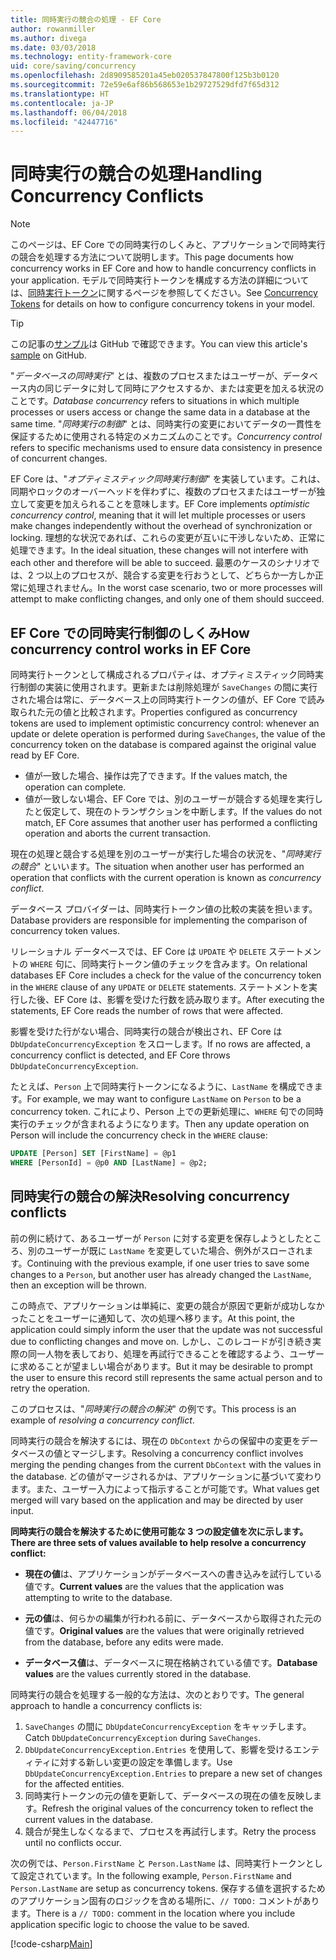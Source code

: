 ```yaml
---
title: 同時実行の競合の処理 - EF Core
author: rowanmiller
ms.author: divega
ms.date: 03/03/2018
ms.technology: entity-framework-core
uid: core/saving/concurrency
ms.openlocfilehash: 2d8909585201a45eb020537847800f125b3b0120
ms.sourcegitcommit: 72e59e6af86b568653e1b29727529dfd7f65d312
ms.translationtype: HT
ms.contentlocale: ja-JP
ms.lasthandoff: 06/04/2018
ms.locfileid: "42447716"
---
```

# <a name="handling-concurrency-conflicts"></a><span data-ttu-id="37a05-102">同時実行の競合の処理</span><span class="sxs-lookup"><span data-stu-id="37a05-102">Handling Concurrency Conflicts</span></span>

> [!NOTE]
> <span data-ttu-id="37a05-103">このページは、EF Core での同時実行のしくみと、アプリケーションで同時実行の競合を処理する方法について説明します。</span><span class="sxs-lookup"><span data-stu-id="37a05-103">This page documents how concurrency works in EF Core and how to handle concurrency conflicts in your application.</span></span> <span data-ttu-id="37a05-104">モデルで同時実行トークンを構成する方法の詳細については、[同時実行トークン](xref:core/modeling/concurrency)に関するページを参照してください。</span><span class="sxs-lookup"><span data-stu-id="37a05-104">See [Concurrency Tokens](xref:core/modeling/concurrency) for details on how to configure concurrency tokens in your model.</span></span>

> [!TIP]
> <span data-ttu-id="37a05-105">この記事の[サンプル](https://github.com/aspnet/EntityFramework.Docs/tree/master/samples/core/Saving/Saving/Concurrency/)は GitHub で確認できます。</span><span class="sxs-lookup"><span data-stu-id="37a05-105">You can view this article's [sample](https://github.com/aspnet/EntityFramework.Docs/tree/master/samples/core/Saving/Saving/Concurrency/) on GitHub.</span></span>

<span data-ttu-id="37a05-106">"_データベースの同時実行_" とは、複数のプロセスまたはユーザーが、データベース内の同じデータに対して同時にアクセスするか、または変更を加える状況のことです。</span><span class="sxs-lookup"><span data-stu-id="37a05-106">_Database concurrency_ refers to situations in which multiple processes or users access or change the same data in a database at the same time.</span></span> <span data-ttu-id="37a05-107">"_同時実行の制御_" とは、同時実行の変更においてデータの一貫性を保証するために使用される特定のメカニズムのことです。</span><span class="sxs-lookup"><span data-stu-id="37a05-107">_Concurrency control_ refers to specific mechanisms used to ensure data consistency in presence of concurrent changes.</span></span>

<span data-ttu-id="37a05-108">EF Core は、"_オプティミスティック同時実行制御_" を実装しています。これは、同期やロックのオーバーヘッドを伴わずに、複数のプロセスまたはユーザーが独立して変更を加えられることを意味します。</span><span class="sxs-lookup"><span data-stu-id="37a05-108">EF Core implements _optimistic concurrency control_, meaning that it will let multiple processes or users make changes independently without the overhead of synchronization or locking.</span></span> <span data-ttu-id="37a05-109">理想的な状況であれば、これらの変更が互いに干渉しないため、正常に処理できます。</span><span class="sxs-lookup"><span data-stu-id="37a05-109">In the ideal situation, these changes will not interfere with each other and therefore will be able to succeed.</span></span> <span data-ttu-id="37a05-110">最悪のケースのシナリオでは、2 つ以上のプロセスが、競合する変更を行おうとして、どちらか一方しか正常に処理されません。</span><span class="sxs-lookup"><span data-stu-id="37a05-110">In the worst case scenario, two or more processes will attempt to make conflicting changes, and only one of them should succeed.</span></span>

## <a name="how-concurrency-control-works-in-ef-core"></a><span data-ttu-id="37a05-111">EF Core での同時実行制御のしくみ</span><span class="sxs-lookup"><span data-stu-id="37a05-111">How concurrency control works in EF Core</span></span>

<span data-ttu-id="37a05-112">同時実行トークンとして構成されるプロパティは、オプティミスティック同時実行制御の実装に使用されます。更新または削除処理が `SaveChanges` の間に実行された場合は常に、データベース上の同時実行トークンの値が、EF Core で読み取られた元の値と比較されます。</span><span class="sxs-lookup"><span data-stu-id="37a05-112">Properties configured as concurrency tokens are used to implement optimistic concurrency control: whenever an update or delete operation is performed during `SaveChanges`, the value of the concurrency token on the database is compared against the original value read by EF Core.</span></span>

- <span data-ttu-id="37a05-113">値が一致した場合、操作は完了できます。</span><span class="sxs-lookup"><span data-stu-id="37a05-113">If the values match, the operation can complete.</span></span>
- <span data-ttu-id="37a05-114">値が一致しない場合、EF Core では、別のユーザーが競合する処理を実行したと仮定して、現在のトランザクションを中断します。</span><span class="sxs-lookup"><span data-stu-id="37a05-114">If the values do not match, EF Core assumes that another user has performed a conflicting operation and aborts the current transaction.</span></span>

<span data-ttu-id="37a05-115">現在の処理と競合する処理を別のユーザーが実行した場合の状況を、"_同時実行の競合_" といいます。</span><span class="sxs-lookup"><span data-stu-id="37a05-115">The situation when another user has performed an operation that conflicts with the current operation is known as _concurrency conflict_.</span></span>

<span data-ttu-id="37a05-116">データベース プロバイダーは、同時実行トークン値の比較の実装を担います。</span><span class="sxs-lookup"><span data-stu-id="37a05-116">Database providers are responsible for implementing the comparison of concurrency token values.</span></span>

<span data-ttu-id="37a05-117">リレーショナル データベースでは、EF Core は `UPDATE` や `DELETE` ステートメントの `WHERE` 句に、同時実行トークン値のチェックを含みます。</span><span class="sxs-lookup"><span data-stu-id="37a05-117">On relational databases EF Core includes a check for the value of the concurrency token in the `WHERE` clause of any `UPDATE` or `DELETE` statements.</span></span> <span data-ttu-id="37a05-118">ステートメントを実行した後、EF Core は、影響を受けた行数を読み取ります。</span><span class="sxs-lookup"><span data-stu-id="37a05-118">After executing the statements, EF Core reads the number of rows that were affected.</span></span>

<span data-ttu-id="37a05-119">影響を受けた行がない場合、同時実行の競合が検出され、EF Core は `DbUpdateConcurrencyException` をスローします。</span><span class="sxs-lookup"><span data-stu-id="37a05-119">If no rows are affected, a concurrency conflict is detected, and EF Core throws `DbUpdateConcurrencyException`.</span></span>

<span data-ttu-id="37a05-120">たとえば、`Person` 上で同時実行トークンになるように、`LastName` を構成できます。</span><span class="sxs-lookup"><span data-stu-id="37a05-120">For example, we may want to configure `LastName` on `Person` to be a concurrency token.</span></span> <span data-ttu-id="37a05-121">これにより、Person 上での更新処理に、`WHERE` 句での同時実行のチェックが含まれるようになります。</span><span class="sxs-lookup"><span data-stu-id="37a05-121">Then any update operation on Person will include the concurrency check in the `WHERE` clause:</span></span>

``` sql
UPDATE [Person] SET [FirstName] = @p1
WHERE [PersonId] = @p0 AND [LastName] = @p2;
```

## <a name="resolving-concurrency-conflicts"></a><span data-ttu-id="37a05-122">同時実行の競合の解決</span><span class="sxs-lookup"><span data-stu-id="37a05-122">Resolving concurrency conflicts</span></span>

<span data-ttu-id="37a05-123">前の例に続けて、あるユーザーが `Person` に対する変更を保存しようとしたところ、別のユーザーが既に `LastName` を変更していた場合、例外がスローされます。</span><span class="sxs-lookup"><span data-stu-id="37a05-123">Continuing with the previous example, if one user tries to save some changes to a `Person`, but another user has already changed the `LastName`, then an exception will be thrown.</span></span>

<span data-ttu-id="37a05-124">この時点で、アプリケーションは単純に、変更の競合が原因で更新が成功しなかったことをユーザーに通知して、次の処理へ移ります。</span><span class="sxs-lookup"><span data-stu-id="37a05-124">At this point, the application could simply inform the user that the update was not successful due to conflicting changes and move on.</span></span> <span data-ttu-id="37a05-125">しかし、このレコードが引き続き実際の同一人物を表しており、処理を再試行できることを確認するよう、ユーザーに求めることが望ましい場合があります。</span><span class="sxs-lookup"><span data-stu-id="37a05-125">But it may be desirable to prompt the user to ensure this record still represents the same actual person and to retry the operation.</span></span>

<span data-ttu-id="37a05-126">このプロセスは、"_同時実行の競合の解決_" の例です。</span><span class="sxs-lookup"><span data-stu-id="37a05-126">This process is an example of _resolving a concurrency conflict_.</span></span>

<span data-ttu-id="37a05-127">同時実行の競合を解決するには、現在の `DbContext` からの保留中の変更をデータベースの値とマージします。</span><span class="sxs-lookup"><span data-stu-id="37a05-127">Resolving a concurrency conflict involves merging the pending changes from the current `DbContext` with the values in the database.</span></span> <span data-ttu-id="37a05-128">どの値がマージされるかは、アプリケーションに基づいて変わります。また、ユーザー入力によって指示することが可能です。</span><span class="sxs-lookup"><span data-stu-id="37a05-128">What values get merged will vary based on the application and may be directed by user input.</span></span>

<span data-ttu-id="37a05-129">**同時実行の競合を解決するために使用可能な 3 つの設定値を次に示します。**</span><span class="sxs-lookup"><span data-stu-id="37a05-129">**There are three sets of values available to help resolve a concurrency conflict:**</span></span>

* <span data-ttu-id="37a05-130">**現在の値**は、アプリケーションがデータベースへの書き込みを試行している値です。</span><span class="sxs-lookup"><span data-stu-id="37a05-130">**Current values** are the values that the application was attempting to write to the database.</span></span>

* <span data-ttu-id="37a05-131">**元の値**は、何らかの編集が行われる前に、データベースから取得された元の値です。</span><span class="sxs-lookup"><span data-stu-id="37a05-131">**Original values** are the values that were originally retrieved from the database, before any edits were made.</span></span>

* <span data-ttu-id="37a05-132">**データベース値**は、データベースに現在格納されている値です。</span><span class="sxs-lookup"><span data-stu-id="37a05-132">**Database values** are the values currently stored in the database.</span></span>

<span data-ttu-id="37a05-133">同時実行の競合を処理する一般的な方法は、次のとおりです。</span><span class="sxs-lookup"><span data-stu-id="37a05-133">The general approach to handle a concurrency conflicts is:</span></span>

1. <span data-ttu-id="37a05-134">`SaveChanges` の間に `DbUpdateConcurrencyException` をキャッチします。</span><span class="sxs-lookup"><span data-stu-id="37a05-134">Catch `DbUpdateConcurrencyException` during `SaveChanges`.</span></span>
2. <span data-ttu-id="37a05-135">`DbUpdateConcurrencyException.Entries` を使用して、影響を受けるエンティティに対する新しい変更の設定を準備します。</span><span class="sxs-lookup"><span data-stu-id="37a05-135">Use `DbUpdateConcurrencyException.Entries` to prepare a new set of changes for the affected entities.</span></span>
3. <span data-ttu-id="37a05-136">同時実行トークンの元の値を更新して、データベースの現在の値を反映します。</span><span class="sxs-lookup"><span data-stu-id="37a05-136">Refresh the original values of the concurrency token to reflect the current values in the database.</span></span>
4. <span data-ttu-id="37a05-137">競合が発生しなくなるまで、プロセスを再試行します。</span><span class="sxs-lookup"><span data-stu-id="37a05-137">Retry the process until no conflicts occur.</span></span>

<span data-ttu-id="37a05-138">次の例では、`Person.FirstName` と `Person.LastName` は、同時実行トークンとして設定されています。</span><span class="sxs-lookup"><span data-stu-id="37a05-138">In the following example, `Person.FirstName` and `Person.LastName` are setup as concurrency tokens.</span></span> <span data-ttu-id="37a05-139">保存する値を選択するためのアプリケーション固有のロジックを含める場所に、`// TODO:` コメントがあります。</span><span class="sxs-lookup"><span data-stu-id="37a05-139">There is a `// TODO:` comment in the location where you include application specific logic to choose the value to be saved.</span></span>

[!code-csharp[Main](../../../samples/core/Saving/Saving/Concurrency/Sample.cs?name=ConcurrencyHandlingCode&highlight=34-35)]
